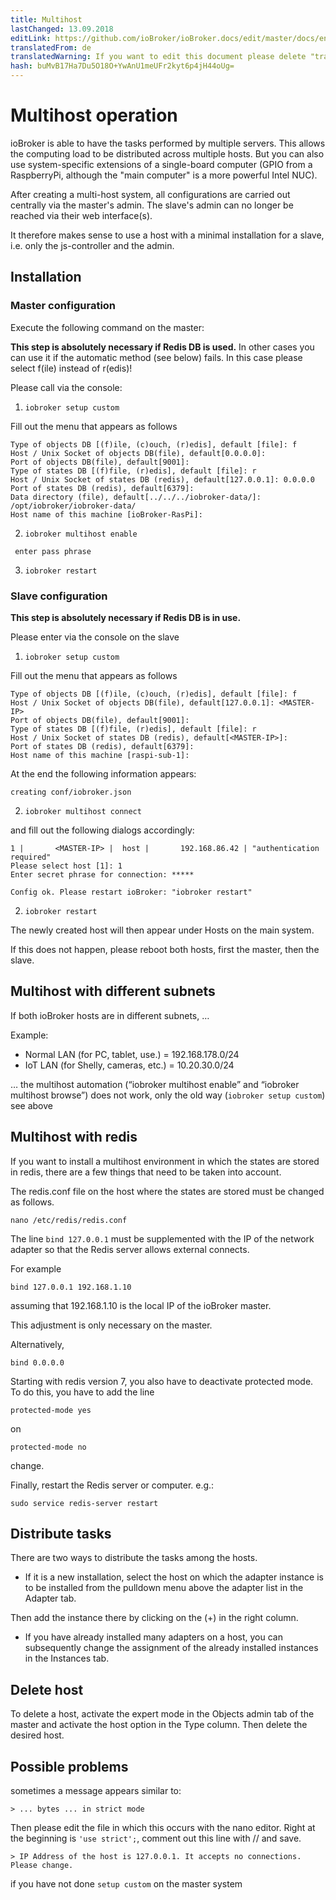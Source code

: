 ```yaml
---
title: Multihost
lastChanged: 13.09.2018
editLink: https://github.com/ioBroker/ioBroker.docs/edit/master/docs/en/config/multihost.md
translatedFrom: de
translatedWarning: If you want to edit this document please delete "translatedFrom" field, elsewise this document will be translated automatically again
hash: buMvB17Ha7Du5O18O+YwAnU1meUFr2kyt6p4jH44oUg=
---
```

# Multihost operation
ioBroker is able to have the tasks performed by multiple servers. This allows the computing load to be distributed across multiple hosts.
But you can also use system-specific extensions of a single-board computer (GPIO from a RaspberryPi, although the "main computer" is a more powerful Intel NUC).

After creating a multi-host system, all configurations are carried out centrally via the master's admin. The slave's admin can no longer be reached via their web interface(s).

It therefore makes sense to use a host with a minimal installation for a slave, i.e. only the js-controller and the admin.

## Installation
### Master configuration
Execute the following command on the master:

**This step is absolutely necessary if Redis DB is used.** In other cases you can use it if the automatic method (see below) fails. In this case please select f(ile) instead of r(edis)!

Please call via the console:

1. `iobroker setup custom`

Fill out the menu that appears as follows

```
Type of objects DB [(f)ile, (c)ouch, (r)edis], default [file]: f
Host / Unix Socket of objects DB(file), default[0.0.0.0]:
Port of objects DB(file), default[9001]:
Type of states DB [(f)file, (r)edis], default [file]: r
Host / Unix Socket of states DB (redis), default[127.0.0.1]: 0.0.0.0
Port of states DB (redis), default[6379]:
Data directory (file), default[../../../iobroker-data/]: /opt/iobroker/iobroker-data/
Host name of this machine [ioBroker-RasPi]:
```

2. `iobroker multihost enable`

``` enter pass phrase```

3. `iobroker restart`

### Slave configuration
**This step is absolutely necessary if Redis DB is in use.**

Please enter via the console on the slave

1. `iobroker setup custom`

Fill out the menu that appears as follows

```
Type of objects DB [(f)ile, (c)ouch, (r)edis], default [file]: f
Host / Unix Socket of objects DB(file), default[127.0.0.1]: <MASTER-IP>
Port of objects DB(file), default[9001]:
Type of states DB [(f)file, (r)edis], default [file]: r
Host / Unix Socket of states DB (redis), default[<MASTER-IP>]:
Port of states DB (redis), default[6379]:
Host name of this machine [raspi-sub-1]:
```

At the end the following information appears:

```
creating conf/iobroker.json
```

2. `iobroker multihost connect`

and fill out the following dialogs accordingly:

```
1 |       <MASTER-IP> |  host |       192.168.86.42 | "authentication required"
Please select host [1]: 1
Enter secret phrase for connection: *****

Config ok. Please restart ioBroker: "iobroker restart"
```

2. `iobroker restart`

The newly created host will then appear under Hosts on the main system.

If this does not happen, please reboot both hosts, first the master, then the slave.

## Multihost with different subnets
If both ioBroker hosts are in different subnets, …

Example:

* Normal LAN (for PC, tablet, use.) = 192.168.178.0/24
* IoT LAN (for Shelly, cameras, etc.) = 10.20.30.0/24

… the multihost automation (“iobroker multihost enable” and “iobroker multihost browse”) does not work, only the old way (`iobroker setup custom`) see above

## Multihost with redis
If you want to install a multihost environment in which the states are stored in redis, there are a few things that need to be taken into account.

The redis.conf file on the host where the states are stored must be changed as follows.

```
nano /etc/redis/redis.conf
```

The line `bind 127.0.0.1` must be supplemented with the IP of the network adapter so that the Redis server allows external connects.

For example

```
bind 127.0.0.1 192.168.1.10
```

assuming that 192.168.1.10 is the local IP of the ioBroker master.

This adjustment is only necessary on the master.

Alternatively,

```
bind 0.0.0.0
```

Starting with redis version 7, you also have to deactivate protected mode. To do this, you have to add the line

```
protected-mode yes
```

on

```
protected-mode no
```

change.

Finally, restart the Redis server or computer. e.g.:

```
sudo service redis-server restart
```

## Distribute tasks
There are two ways to distribute the tasks among the hosts.

* If it is a new installation, select the host on which the adapter instance is to be installed from the pulldown menu above the adapter list in the Adapter tab.

Then add the instance there by clicking on the (+) in the right column.

* If you have already installed many adapters on a host, you can subsequently change the assignment of the already installed instances in the Instances tab.

## Delete host
To delete a host, activate the expert mode in the Objects admin tab of the master and activate the host option in the Type column. Then delete the desired host.

## Possible problems
sometimes a message appears similar to:

```> ... bytes ... in strict mode```

Then please edit the file in which this occurs with the nano editor. Right at the beginning is `'use strict';`, comment out this line with // and save.

```> IP Address of the host is 127.0.0.1. It accepts no connections. Please change.```

if you have not done ``` setup custom ``` on the master system